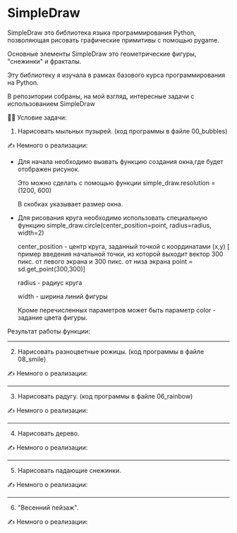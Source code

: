 # SimpleDraw

SimpleDraw это библиотека языка программирования Python, позволяющая рисовать графические примитивы с помощью pygame.

Основные элементы SimpleDraw это геометрические фигуры, "снежинки" и фракталы.

Эту библиотеку я изучала в рамках базового курса программирования на Python.

В репозитории собраны, на мой взгляд, интересные задачи с использованием SimpleDraw

:woman_teacher: Условие задачи:

1. Нарисовать мыльных пузырей. (код программы в файле 00_bubbles)

:writing_hand: Немного о реализации:

 - Для начала необходимо вызвать функцию создания окна,где будет отображен рисунок.

      Это можно сделать с помощью функции simple_draw.resolution = (1200, 600)

      В скобках указывает размер окна.

 - Для рисования круга необходимо использовать специальную функцию simple_draw.circle(center_position=point, radius=radius, width=2)
 
     center_position - центр круга, заданный точкой с координатами (x,y) [ пример введения начальной точки, из которой выходит вектор 300 пикс. от левого экрана и 300 пикс. от низа экрана point = sd.get_point(300,300)]
     
     radius - радиус круга
     
     width - ширина линий фигуры
     
     Кроме перечисленных параметров может быть параметр color - задание цвета фигуры.
     
Результат работы функции:


---
2. Нарисовать разноцветные рожицы. (код программы в файле 08_smile)

:writing_hand: Немного о реализации:

---

3. Нарисовать радугу. (код программы в файле 06_rainbow)

:writing_hand: Немного о реализации:

---
4. Нарисовать дерево. 

:writing_hand: Немного о реализации:

---

5. Нарисовать падающие снежинки. 

:writing_hand: Немного о реализации:

---
6. "Весенний пейзаж". 

:writing_hand: Немного о реализации:
